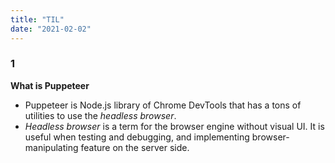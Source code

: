```yaml
---
title: "TIL"
date: "2021-02-02"
---
```


### 1 
**What is Puppeteer**
- Puppeteer is Node.js library of Chrome DevTools that has a tons of utilities to use the *headless browser*.
- *Headless browser* is a term for the browser engine without visual UI. It is useful when testing and debugging, and implementing browser-manipulating feature on the server side.
